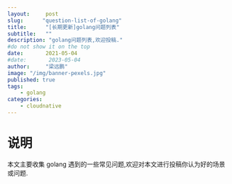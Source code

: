 ```yaml
---
layout:     post 
slug:      "question-list-of-golang"
title:      "[长期更新]golang问题列表"
subtitle:   ""
description: "golang问题列表,欢迎投稿."
#do not show it on the top
date:       2021-05-04
#date:       2023-05-04
author:     "梁远鹏"
image: "/img/banner-pexels.jpg"
published: true
tags:
    - golang
categories: 
    - cloudnative
---
```



# 说明

本文主要收集 golang 遇到的一些常见问题,欢迎对本文进行投稿你认为好的场景或问题.

